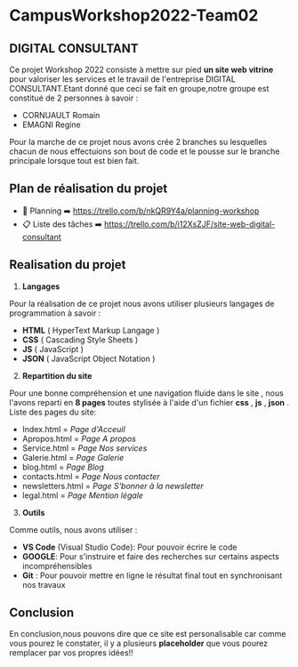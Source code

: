 # CampusWorkshop2022-Team02

## DIGITAL CONSULTANT

Ce projet Workshop 2022 consiste à mettre sur pied **un site web vitrine** pour valoriser les services et le travail de l'entreprise DIGITAL CONSULTANT.Etant donné que ceci se fait en groupe,notre groupe est constitué de 2 personnes à savoir :

- CORNUAULT Romain
- EMAGNI Regine

Pour la marche de ce projet nous avons crée 2 branches su lesquelles chacun de nous effectuions son bout de code et le pousse sur le branche principale lorsque tout est bien fait.

## Plan de réalisation du projet

- 📅 Planning ➡️ https://trello.com/b/nkQR9Y4a/planning-workshop
- 📋 Liste des tâches ➡️ https://trello.com/b/i12XsZJF/site-web-digital-consultant

## Realisation du projet

1. **Langages**

Pour la réalisation de ce projet nous avons utiliser plusieurs langages de programmation à savoir :

- **HTML** ( HyperText Markup Langage )
- **CSS** ( Cascading Style Sheets )
- **JS** ( JavaScript )
- **JSON** ( JavaScript Object Notation )

2. **Repartition du site**

Pour une bonne compréhension et une navigation fluide dans le site , nous l'avons reparti en **8 pages** toutes stylisée à l'aide d'un fichier **css** , **js** , **json** .  
Liste des pages du site:

- Index.html = _Page d'Acceuil_
- Apropos.html = _Page A propos_
- Service.html = _Page Nos services_
- Galerie.html = _Page Galerie_
- blog.html = _Page Blog_
- contacts.html = _Page Nous contacter_
- newsletters.html = _Page S'bonner à la newsletter_
- legal.html = _Page Mention légale_

3. **Outils**

Comme outils, nous avons utiliser :

- **VS Code** (Visual Studio Code): Pour pouvoir écrire le code
- **GOOGLE**: Pour s'instruire et faire des recherches sur certains aspects incompréhensibles
- **Git** : Pour pouvoir mettre en ligne le résultat final tout en synchronisant nos travaux

## Conclusion

En conclusion,nous pouvons dire que ce site est personalisable car comme vous pourez le constater, il y a plusieurs **placeholder** que vous pourez remplacer par vos propres idées!!
